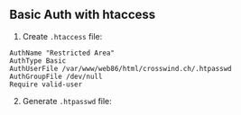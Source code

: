 ## Basic Auth with htaccess



1. Create `.htaccess` file:

```
AuthName "Restricted Area" 
AuthType Basic 
AuthUserFile /var/www/web86/html/crosswind.ch/.htpasswd
AuthGroupFile /dev/null 
Require valid-user
```

2. Generate `.htpasswd` file:


